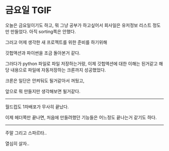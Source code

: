 # 금요일 TGIF

오늘은 금요일이기도 하고, 뭐 그냥 공부가 하고싶어서 회사일은 유저정보 리스트 정도만 만들었다. 아직 sorting쪽은 안했다.

그러고 어제 생각한 새 프로젝트를 위한 준비를 하기위해

깃헙액션과 파이썬을 조금 돌아본거 같다.

그러다가 python 파일로 파일 저장하는거랑, 이제 깃헙액션에 대한 이해는 된거같고 해당 내용으로 파일에 자동저장하는 크론까지 성공했었다.

크론은 일단은 안켜둬도 될거같아서 꺼뒀고,

앞으로 뭐 만들지만 생각해보면 될거같다.

------------------------

월드컵도 1차배포가 무사히 끝났다.

이제 헤더쪽만 끝나면, 처음에 만들려했던 기능들은 어느정도 끝나는거 같기도 하다.

---------------------------

주말 그리고 스파르타..

열심히 살자..

